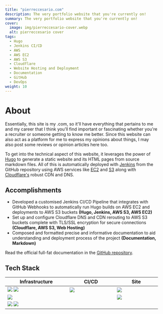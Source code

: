 ```yaml
---
title: "pierreccesario.com"
description: The very portfolio website that you're currently on!
summary: The very portfolio website that you're currently on!
cover:
  image: img/pierreccesario-cover.webp
  alt: pierreccesario cover
tags:
  - Hugo
  - Jenkins CI/CD
  - AWS
  - AWS EC2
  - AWS S3
  - Cloudflare
  - Website Hosting and Deployment
  - Documentation
  - GitHub
  - DevOps
weight: 10
---
```


# About

Essentially, this site is my .com, so it'll have everything that pertains to me and my career that I think you'll find important or fascinating whether you're a recruiter or someone getting to know me better. Since this website can also act as a platform for me to express my opinions about things, I may also post some reviews or opinion articles here too.

To get into the technical aspect of this website, it leverages the power of [Hugo](https://gohugo.io/) to generate a static website and its HTML pages from source markdown files. All of this is automatically deployed with [Jenkins](https://www.jenkins.io/) from the GitHub repository using AWS services like [EC2](https://aws.amazon.com/ec2/) and [S3](https://aws.amazon.com/s3/) along with [Cloudflare's](https://www.cloudflare.com/) robust CDN and DNS.

## Accomplishments

- Developed a customised Jenkins CI/CD Pipeline that integrates with GitHub Webhooks to automatically run Hugo builds on AWS EC2 and deployments to AWS S3 buckets **(Hugo, Jenkins, AWS S3, AWS EC2)**
- Set up and configure Cloudflare DNS and CDN rerouting to AWS S3 buckets complete with TLS/SSL encryption for secure connections **(Cloudflare, AWS S3, Web Hosting)**
- Composed and formatted precise and informative documentation to aid understanding and deployment process of the project **(Documentation, Markdown)**

Read the official full-fat documentation in the [GitHub repository](https://github.com/PScoriae/pierreccesario).

## Tech Stack

<table>
  <thead>
    <tr>
      <th width="500px">Infrastructure</th>
      <th width="500px">CI/CD</th>
      <th width="500px">Site</th>
    </tr>
  </thead>
  <tbody>
    <tr width="600px">
      <td>
        <a href="https://aws.amazon.com"><img src="https://img.shields.io/badge/Amazon_AWS-FF9900?style=for-the-badge&logo=amazonaws&logoColor=white"></a>
        <a href="https://www.redhat.com/en"><img src="https://img.shields.io/badge/Red%20Hat-EE0000?style=for-the-badge&logo=redhat&logoColor=white"></a>
      </td>
      <td> <a href="https://www.jenkins.io/"><img src="https://img.shields.io/badge/Jenkins-D24939?style=for-the-badge&logo=Jenkins&logoColor=white"></a> </td>
      <td> <a href="https://gohugo.io/"><img src="https://img.shields.io/badge/Hugo-FF4088?style=for-the-badge&logo=hugo&logoColor=white"></a> </td>
    </tr>
    <tr width="600px">
      <td> <a href="https://www.cloudflare.com/"> <img src="https://img.shields.io/badge/Cloudflare-F38020?style=for-the-badge&logo=Cloudflare&logoColor=white"></a></td>
      <td> </td>
      <td> <img src="https://img.shields.io/badge/Markdown-000000?style=for-the-badge&logo=markdown&logoColor=white"></td>
    </tr>
    <tr width="600px">
      <td> <img src="https://img.shields.io/badge/Terraform-7B42BC?style=for-the-badge&logo=terraform&logoColor=white"> <img src="https://img.shields.io/badge/Ansible-000000?style=for-the-badge&logo=ansible&logoColor=white"> </td>
      <td> </td>
      <td></td>
    </tr>
  </tbody>
</table>
